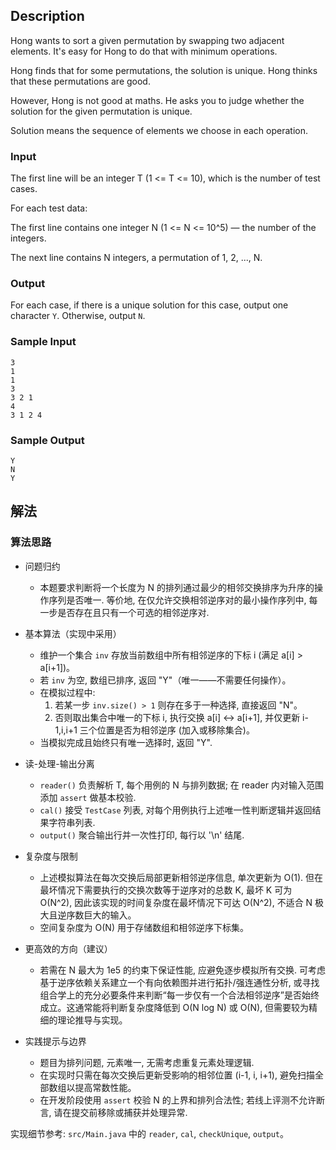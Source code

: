 ## Description

Hong wants to sort a given permutation by swapping two adjacent elements. It's easy for Hong to do that with minimum operations.

Hong finds that for some permutations, the solution is unique. Hong thinks that these permutations are good.

However, Hong is not good at maths. He asks you to judge whether the solution for the given permutation is unique.

Solution means the sequence of elements we choose in each operation.

### Input

The first line will be an integer T (1 <= T <= 10), which is the number of test cases.

For each test data:

The first line contains one integer N (1 <= N <= 10^5) — the number of the integers.

The next line contains N integers, a permutation of 1, 2, ..., N.

### Output

For each case, if there is a unique solution for this case, output one character `Y`. Otherwise, output `N`.

### Sample Input

```log
3
1
1
3
3 2 1
4
3 1 2 4
```

### Sample Output

```log
Y
N
Y
```

## 解法

### 算法思路

- 问题归约
  - 本题要求判断将一个长度为 N 的排列通过最少的相邻交换排序为升序的操作序列是否唯一. 等价地, 在仅允许交换相邻逆序对的最小操作序列中, 每一步是否存在且只有一个可选的相邻逆序对.

- 基本算法（实现中采用）
  - 维护一个集合 `inv` 存放当前数组中所有相邻逆序的下标 i (满足 a[i] > a[i+1])。
  - 若 `inv` 为空, 数组已排序, 返回 "Y"（唯一——不需要任何操作）。
  - 在模拟过程中:
    1) 若某一步 `inv.size() > 1` 则存在多于一种选择, 直接返回 "N"。
    2) 否则取出集合中唯一的下标 i, 执行交换 a[i] <-> a[i+1], 并仅更新 i-1,i,i+1 三个位置是否为相邻逆序 (加入或移除集合)。
  - 当模拟完成且始终只有唯一选择时, 返回 "Y".

- 读-处理-输出分离
  - `reader()` 负责解析 T, 每个用例的 N 与排列数据; 在 reader 内对输入范围添加 `assert` 做基本校验.
  - `cal()` 接受 `TestCase` 列表, 对每个用例执行上述唯一性判断逻辑并返回结果字符串列表.
  - `output()` 聚合输出行并一次性打印, 每行以 '\n' 结尾.

- 复杂度与限制
  - 上述模拟算法在每次交换后局部更新相邻逆序信息, 单次更新为 O(1). 但在最坏情况下需要执行的交换次数等于逆序对的总数 K, 最坏 K 可为 O(N^2), 因此该实现的时间复杂度在最坏情况下可达 O(N^2), 不适合 N 极大且逆序数巨大的输入。
  - 空间复杂度为 O(N) 用于存储数组和相邻逆序下标集。

- 更高效的方向（建议）
  - 若需在 N 最大为 1e5 的约束下保证性能, 应避免逐步模拟所有交换. 可考虑基于逆序依赖关系建立一个有向依赖图并进行拓扑/强连通性分析, 或寻找组合学上的充分必要条件来判断“每一步仅有一个合法相邻逆序”是否始终成立。这通常能将判断复杂度降低到 O(N log N) 或 O(N), 但需要较为精细的理论推导与实现。

- 实践提示与边界
  - 题目为排列问题, 元素唯一, 无需考虑重复元素处理逻辑.
  - 在实现时只需在每次交换后更新受影响的相邻位置 (i-1, i, i+1), 避免扫描全部数组以提高常数性能。
  - 在开发阶段使用 `assert` 校验 N 的上界和排列合法性; 若线上评测不允许断言, 请在提交前移除或捕获并处理异常.

实现细节参考: `src/Main.java` 中的 `reader`, `cal`, `checkUnique`, `output`。
